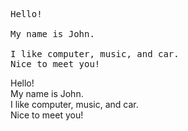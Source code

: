 <pre>
Hello! 

My name is John.

I like computer, music, and car.
Nice to meet you!
</pre>
Hello!<br>
My name is John.<br>
I like computer, music, and car.<br>
Nice to meet you!<br>
